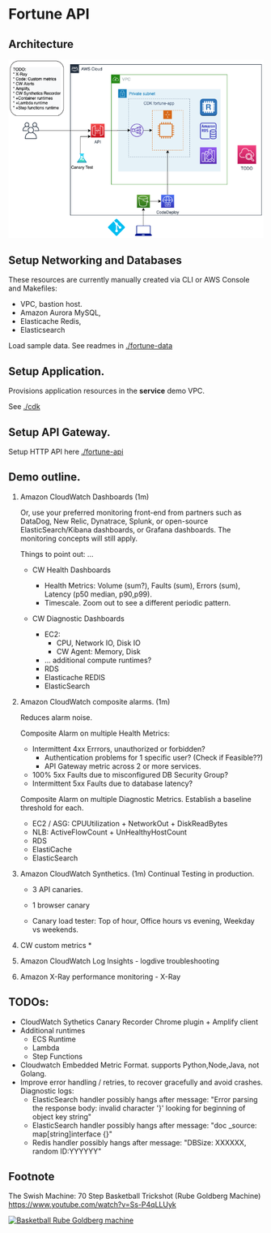 # Fortune API

## Architecture
![Architecture Diagram](docs/architecture.png)



## Setup Networking and Databases 

These resources are currently manually created via CLI or AWS Console and Makefiles:

* VPC, bastion host.
* Amazon Aurora MySQL, 
* Elasticache Redis, 
* Elasticsearch

Load sample data. See readmes in [./fortune-data](./fortune-data)

## Setup Application.

Provisions application resources in the **service** demo VPC. 

See [./cdk](./cdk)

## Setup API Gateway.

Setup HTTP API here [./fortune-api](./fortune-api)

## Demo outline.

1. Amazon CloudWatch Dashboards (1m)
    
    Or, use your preferred monitoring front-end from partners such as DataDog, New Relic, Dynatrace, Splunk, or open-source ElasticSearch/Kibana dashboards, or Grafana dashboards. The monitoring concepts will still apply.
    
    Things to point out: ...
    * CW Health Dashboards
        * Health Metrics: Volume (sum?), Faults (sum), Errors (sum), Latency (p50 median, p90,p99). 
        * Timescale. Zoom out to see a different periodic pattern.

    * CW Diagnostic Dashboards
        * EC2: 
            * CPU, Network IO, Disk IO
            * CW Agent: Memory, Disk
        * ... additional compute runtimes?
        * RDS
        * Elasticache REDIS
        * ElasticSearch

2. Amazon CloudWatch composite alarms. (1m)

    Reduces alarm noise.

    Composite Alarm on multiple Health Metrics:
    
    * Intermittent 4xx Errrors, unauthorized or forbidden? 
        * Authentication problems for 1 specific user? (Check if Feasible??)
        * API Gateway metric across 2 or more services.
    * 100% 5xx Faults due to misconfigured DB Security Group?
    * Intermittent 5xx Faults due to database latency?

    Composite Alarm on multiple Diagnostic Metrics. Establish a baseline threshold for each.

    * EC2 / ASG: CPUUtilization + NetworkOut + DiskReadBytes
    * NLB: ActiveFlowCount + UnHealthyHostCount
    * RDS
    * ElastiCache
    * ElasticSearch

3. Amazon CloudWatch Synthetics. (1m)
    Continual Testing in production.
    * 3 API canaries.
    * 1 browser canary
 
    * Canary load tester: Top of hour, Office hours vs evening, Weekday vs weekends.

4. CW custom metrics
    * 


5. Amazon CloudWatch Log Insights - logdive troubleshooting

6. Amazon X-Ray performance monitoring - X-Ray



## TODOs:
* CloudWatch Sythetics Canary Recorder Chrome plugin + Amplify client
* Additional runtimes
    * ECS Runtime
    * Lambda
    * Step Functions
* Cloudwatch Embedded Metric Format. supports Python,Node,Java, not Golang.
* Improve error handling / retries, to recover gracefully and avoid crashes. Diagnostic logs:
    * ElasticSearch handler possibly hangs after message: "Error parsing the response body: invalid character '}' looking for beginning of object key string"
    * ElasticSearch handler possibly hangs after message: "doc _source: map[string]interface {}"
    * Redis handler possibly hangs after message: "DBSize: XXXXXX, random ID:YYYYYY"

## Footnote

The Swish Machine: 70 Step Basketball Trickshot (Rube Goldberg Machine)
https://www.youtube.com/watch?v=Ss-P4qLLUyk

[![Basketball Rube Goldberg machine](http://img.youtube.com/vi/Ss-P4qLLUyk/0.jpg)](http://www.youtube.com/watch?v=Ss-P4qLLUyk "Basketball Rube Goldberg machine")